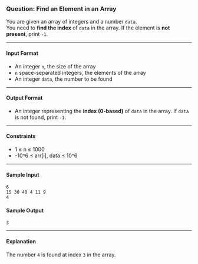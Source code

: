 ### Question: Find an Element in an Array

You are given an array of integers and a number `data`.  
You need to **find the index** of `data` in the array. If the element is **not present**, print `-1`.

---

#### Input Format
- An integer `n`, the size of the array  
- `n` space-separated integers, the elements of the array  
- An integer `data`, the number to be found

---

#### Output Format
- An integer representing the **index (0-based)** of `data` in the array. If `data` is not found, print `-1`.

---

#### Constraints
- 1 ≤ n ≤ 1000  
- -10^6 ≤ arr[i], data ≤ 10^6

---

#### Sample Input
```
6
15 30 40 4 11 9
4
```

#### Sample Output
```
3
```

---

#### Explanation
The number `4` is found at index `3` in the array.
